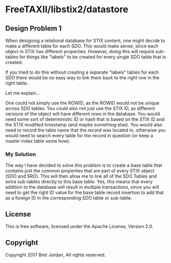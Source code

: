 # FreeTAXII/libstix2/datastore #

## Design Problem 1 ##

When designing a relational database for STIX content, one might decide to make
a different table for each SDO. This would make sense, since each object in STIX
has different properties. However, doing this will require sub-tables for things
like "labels" to be created for every single SDO table that is created. 

If you tried to do this without creating a separate "labels" tables for each SDO
there would be no easy way to link them back to the right row in the right table.

Let me explain...

One could not simply use the ROWID, as the ROWID would not be unique across SDO
tables. You could also not just use the STIX ID, as different versions of the 
object will have different rows in the database. You would need some sort of 
deterministic ID or hash that is based on the STIX ID and the STIX modified 
timestamp (and maybe something else). You would also need to record the table 
name that the record was located in, otherwise you would need to search every 
table for the record in question (or keep a master index table some how). 

### My Solution ###

The way I have decided to solve this problem is to create a base table that 
contains just the common properties that are part of every STIX object (SDO and
SRO). This will then allow me to link all of the SDO Tables and extra sub-tables
directly to this base table. Yes, this means that every addition to the database
will result in multiple transactions, since you will need to get the right ID 
value for the base table record insertion to add that as a foreign ID in the 
corresponding SDO table or sub-table. 

## License ##

This is free software, licensed under the Apache License, Version 2.0.


## Copyright ##

Copyright 2017 Bret Jordan, All rights reserved.